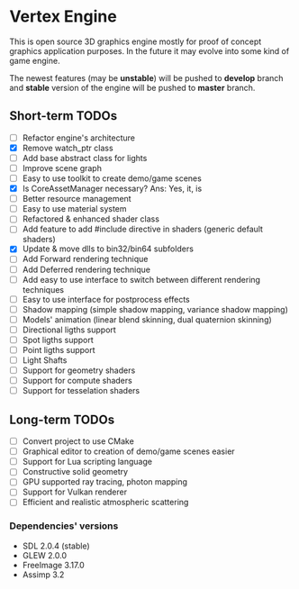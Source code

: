 # Vertex Engine
This is open source 3D graphics engine mostly for proof of concept graphics application purposes. In the future it may evolve into some kind of game engine.

The newest features (may be **unstable**) will be pushed to **develop** branch and **stable** version of the engine will be pushed to **master** branch. 

## Short-term TODOs
- [ ] Refactor engine's architecture
- [x] Remove watch_ptr class
- [ ] Add base abstract class for lights
- [ ] Improve scene graph
- [ ] Easy to use toolkit to create demo/game scenes
- [x] Is CoreAssetManager necessary? Ans: Yes, it, is
- [ ] Better resource management 
- [ ] Easy to use material system
- [ ] Refactored & enhanced shader class
- [ ] Add feature to add #include directive in shaders (generic default shaders)
- [x] Update & move dlls to bin32/bin64 subfolders
- [ ] Add Forward rendering technique
- [ ] Add Deferred rendering technique
- [ ] Add easy to use interface to switch between different rendering techniques
- [ ] Easy to use interface for postprocess effects
- [ ] Shadow mapping (simple shadow mapping, variance shadow mapping)
- [ ] Models' animation (linear blend skinning, dual quaternion skinning)
- [ ] Directional ligths support
- [ ] Spot ligths support
- [ ] Point ligths support
- [ ] Light Shafts
- [ ] Support for geometry shaders
- [ ] Support for compute shaders
- [ ] Support for tesselation shaders

## Long-term TODOs
- [ ] Convert project to use CMake
- [ ] Graphical editor to creation of demo/game scenes easier
- [ ] Support for Lua scripting language
- [ ] Constructive solid geometry
- [ ] GPU supported ray tracing, photon mapping
- [ ] Support for Vulkan renderer
- [ ] Efficient and realistic atmospheric scattering

### Dependencies' versions
- SDL  2.0.4 (stable)
- GLEW 2.0.0
- FreeImage 3.17.0
- Assimp 3.2
